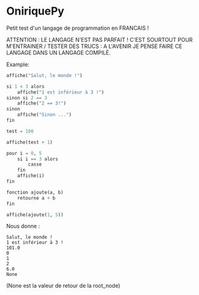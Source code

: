 # OniriquePy
Petit test d'un langage de programmation en FRANCAIS !

ATTENTION : LE LANGAGE N'EST PAS PARFAIT ! C'EST SOURTOUT POUR M'ENTRAINER / TESTER DES TRUCS
          : A L'AVENIR JE PENSE FAIRE CE LANGAGE DANS UN LANGAGE COMPILÉ.

Example:
```python
affiche("Salut, le monde !")

si 1 < 3 alors
    affiche("1 est inférieur à 3 !")
sinon si 2 == 3
    affiche("2 == 3!")
sinon
    affiche("Sinon ...")
fin

test = 100

affiche(test + 1)

pour i = 0, 5
    si i == 3 alors
        casse
    fin
    affiche(i)
fin

fonction ajoute(a, b)
    retourne a + b
fin

affiche(ajoute(1, 5))
```

Nous donne :
```
Salut, le monde !
1 est inférieur à 3 !
101.0
0
1
2
6.0
None
```
(None est la valeur de retour de la root_node)
